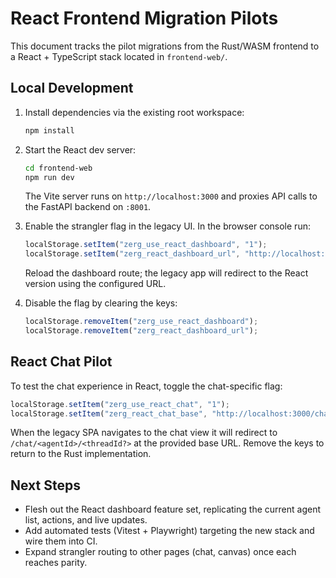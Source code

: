 # React Frontend Migration Pilots

This document tracks the pilot migrations from the Rust/WASM frontend to a React + TypeScript stack located in `frontend-web/`.

## Local Development

1. Install dependencies via the existing root workspace:

   ```bash
   npm install
   ```

2. Start the React dev server:

   ```bash
   cd frontend-web
   npm run dev
   ```

   The Vite server runs on `http://localhost:3000` and proxies API calls to the FastAPI backend on `:8001`.

3. Enable the strangler flag in the legacy UI. In the browser console run:

   ```javascript
   localStorage.setItem("zerg_use_react_dashboard", "1");
   localStorage.setItem("zerg_react_dashboard_url", "http://localhost:3000/dashboard");
   ```

   Reload the dashboard route; the legacy app will redirect to the React version using the configured URL.

4. Disable the flag by clearing the keys:

   ```javascript
   localStorage.removeItem("zerg_use_react_dashboard");
   localStorage.removeItem("zerg_react_dashboard_url");
   ```

## React Chat Pilot

To test the chat experience in React, toggle the chat-specific flag:

```javascript
localStorage.setItem("zerg_use_react_chat", "1");
localStorage.setItem("zerg_react_chat_base", "http://localhost:3000/chat");
```

When the legacy SPA navigates to the chat view it will redirect to `/chat/<agentId>/<threadId?>` at the provided base URL. Remove the keys to return to the Rust implementation.

## Next Steps

- Flesh out the React dashboard feature set, replicating the current agent list, actions, and live updates.
- Add automated tests (Vitest + Playwright) targeting the new stack and wire them into CI.
- Expand strangler routing to other pages (chat, canvas) once each reaches parity.

